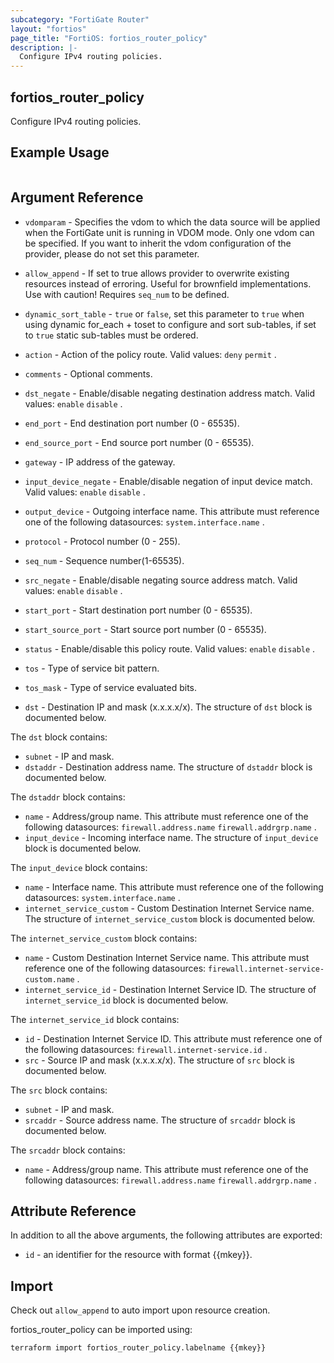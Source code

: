 ```yaml
---
subcategory: "FortiGate Router"
layout: "fortios"
page_title: "FortiOS: fortios_router_policy"
description: |-
  Configure IPv4 routing policies.
---
```


## fortios_router_policy
Configure IPv4 routing policies.

## Example Usage

```hcl

```

## Argument Reference
* `vdomparam` - Specifies the vdom to which the data source will be applied when the FortiGate unit is running in VDOM mode. Only one vdom can be specified. If you want to inherit the vdom configuration of the provider, please do not set this parameter.
* `allow_append` - If set to true allows provider to overwrite existing resources instead of erroring. Useful for brownfield implementations. Use with caution! Requires `seq_num` to be defined.
* `dynamic_sort_table` - `true` or `false`, set this parameter to `true` when using dynamic for_each + toset to configure and sort sub-tables, if set to `true` static sub-tables must be ordered.

* `action` - Action of the policy route. Valid values: `deny` `permit` .
* `comments` - Optional comments.
* `dst_negate` - Enable/disable negating destination address match. Valid values: `enable` `disable` .
* `end_port` - End destination port number (0 - 65535).
* `end_source_port` - End source port number (0 - 65535).
* `gateway` - IP address of the gateway.
* `input_device_negate` - Enable/disable negation of input device match. Valid values: `enable` `disable` .
* `output_device` - Outgoing interface name. This attribute must reference one of the following datasources: `system.interface.name` .
* `protocol` - Protocol number (0 - 255).
* `seq_num` - Sequence number(1-65535).
* `src_negate` - Enable/disable negating source address match. Valid values: `enable` `disable` .
* `start_port` - Start destination port number (0 - 65535).
* `start_source_port` - Start source port number (0 - 65535).
* `status` - Enable/disable this policy route. Valid values: `enable` `disable` .
* `tos` - Type of service bit pattern.
* `tos_mask` - Type of service evaluated bits.
* `dst` - Destination IP and mask (x.x.x.x/x). The structure of `dst` block is documented below.

The `dst` block contains:

* `subnet` - IP and mask.
* `dstaddr` - Destination address name. The structure of `dstaddr` block is documented below.

The `dstaddr` block contains:

* `name` - Address/group name. This attribute must reference one of the following datasources: `firewall.address.name` `firewall.addrgrp.name` .
* `input_device` - Incoming interface name. The structure of `input_device` block is documented below.

The `input_device` block contains:

* `name` - Interface name. This attribute must reference one of the following datasources: `system.interface.name` .
* `internet_service_custom` - Custom Destination Internet Service name. The structure of `internet_service_custom` block is documented below.

The `internet_service_custom` block contains:

* `name` - Custom Destination Internet Service name. This attribute must reference one of the following datasources: `firewall.internet-service-custom.name` .
* `internet_service_id` - Destination Internet Service ID. The structure of `internet_service_id` block is documented below.

The `internet_service_id` block contains:

* `id` - Destination Internet Service ID. This attribute must reference one of the following datasources: `firewall.internet-service.id` .
* `src` - Source IP and mask (x.x.x.x/x). The structure of `src` block is documented below.

The `src` block contains:

* `subnet` - IP and mask.
* `srcaddr` - Source address name. The structure of `srcaddr` block is documented below.

The `srcaddr` block contains:

* `name` - Address/group name. This attribute must reference one of the following datasources: `firewall.address.name` `firewall.addrgrp.name` .

## Attribute Reference

In addition to all the above arguments, the following attributes are exported:
* `id` - an identifier for the resource with format {{mkey}}.

## Import

Check out `allow_append` to auto import upon resource creation.

fortios_router_policy can be imported using:
```sh
terraform import fortios_router_policy.labelname {{mkey}}
```
